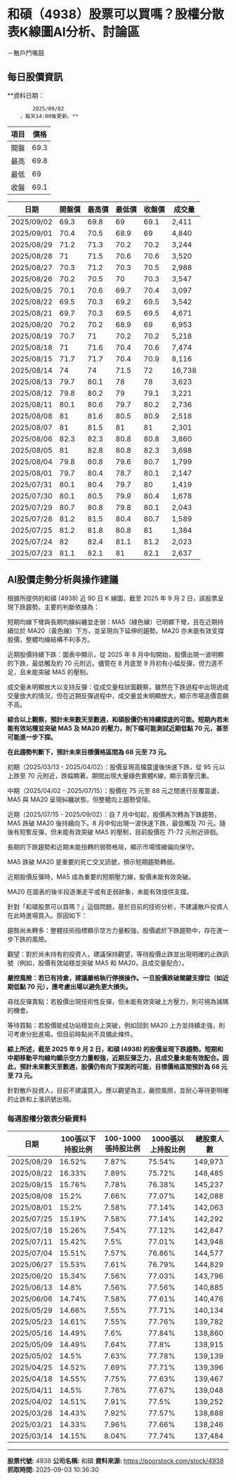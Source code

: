 # 和碩（4938）股票可以買嗎？股權分散表K線圖AI分析、討論區
－散戶鬥嘴鼓

## 每日股價資訊

**資料日期：
        
            2025/09/02
        ，每天14:00後更新。**

| 項目 | 價格 |
|------|------|
| 開盤 | 69.3 |
| 最高 | 69.8 |
| 最低 | 69 |
| 收盤 | 69.1 |

| 日期 | 開盤價 | 最高價 | 最低價 | 收盤價 | 成交量 |
|------|--------|--------|--------|--------|--------|
| 2025/09/02 | 69.3 | 69.8 | 69 | 69.1 | 2,411 |
| 2025/09/01 | 70.4 | 70.5 | 68.9 | 69 | 4,840 |
| 2025/08/29 | 71.2 | 71.3 | 70.2 | 70.2 | 3,244 |
| 2025/08/28 | 71 | 71.5 | 70.6 | 70.6 | 3,520 |
| 2025/08/27 | 70.3 | 71.2 | 70.3 | 70.5 | 2,988 |
| 2025/08/26 | 70.2 | 70.5 | 70 | 70.3 | 3,547 |
| 2025/08/25 | 70.1 | 70.6 | 69.7 | 70.4 | 3,097 |
| 2025/08/22 | 69.5 | 70.3 | 69.2 | 69.5 | 3,542 |
| 2025/08/21 | 69.7 | 70.3 | 69.5 | 69.5 | 4,671 |
| 2025/08/20 | 70.2 | 70.2 | 68.9 | 69 | 6,953 |
| 2025/08/19 | 70.7 | 71 | 70.2 | 70.2 | 5,218 |
| 2025/08/18 | 71 | 71.6 | 70.4 | 70.6 | 7,474 |
| 2025/08/15 | 71.7 | 71.7 | 70.4 | 70.9 | 8,116 |
| 2025/08/14 | 74 | 74 | 71.5 | 72 | 16,738 |
| 2025/08/13 | 79.7 | 80.1 | 78 | 78 | 3,623 |
| 2025/08/12 | 79.8 | 80.2 | 79 | 79.1 | 3,221 |
| 2025/08/11 | 80.1 | 80.6 | 79.7 | 80.2 | 2,736 |
| 2025/08/08 | 81 | 81.6 | 80.5 | 80.9 | 2,518 |
| 2025/08/07 | 81 | 81.5 | 81 | 81 | 2,301 |
| 2025/08/06 | 82.3 | 82.3 | 80.8 | 80.8 | 3,860 |
| 2025/08/05 | 81 | 82.8 | 80.8 | 82.3 | 3,698 |
| 2025/08/04 | 79.8 | 80.8 | 79.6 | 80.7 | 1,799 |
| 2025/08/01 | 79.7 | 80.4 | 78.7 | 80.1 | 2,147 |
| 2025/07/31 | 80.1 | 80.4 | 79.7 | 80 | 1,419 |
| 2025/07/30 | 80.1 | 80.5 | 79.9 | 80.4 | 1,678 |
| 2025/07/29 | 80.7 | 80.8 | 79.8 | 80.1 | 2,043 |
| 2025/07/28 | 81.2 | 81.5 | 80.4 | 80.7 | 1,589 |
| 2025/07/25 | 81.2 | 81.8 | 80.8 | 81 | 1,384 |
| 2025/07/24 | 82 | 82.4 | 81.1 | 81.2 | 2,023 |
| 2025/07/23 | 81.1 | 82.1 | 81 | 82.1 | 2,637 |

## AI股價走勢分析與操作建議

根據所提供的和碩 (4938) 近 90 日 K 線圖，截至 2025 年 9 月 2 日，該股票呈現下跌趨勢。主要的判斷依據為：

短期均線下彎與長期均線糾纏並走弱：MA5（綠色線）已明顯下彎，且在近期持續位於 MA20（黃色線）下方，並呈現向下延伸的趨勢。MA20 亦未能有效支撐股價，整體均線結構不利多方。

近期股價持續下跌：圖表中顯示，從 2025 年 8 月中旬開始，股價出現一波明顯的下跌，最低觸及約 70 元附近。儘管在 8 月底至 9 月初有小幅反彈，但力道不足，且未能突破 MA5 的壓制。

成交量未明顯放大以支持反彈：從成交量柱狀圖觀察，雖然在下跌過程中出現過成交量放大的情況，但在近期反彈過程中，成交量並未明顯放大，顯示市場追價意願不高。

**綜合以上觀察，預計未來數天至數週，和碩股價仍有持續探底的可能。短期內若未能有效站穩並突破 MA5 及 MA20 的壓力，則下檔可能測試近期低點 70 元，甚至可能進一步下探。**

**在此趨勢判斷下，預計未來目標價格區間為 68 元至 73 元。**

初期（2025/03/13 - 2025/04/02）：股價呈現高檔震盪後快速下跌，從 95 元以上跌至 70 元附近，跌幅顯著。期間出現大量綠色實體K線，顯示賣壓沉重。

中期（2025/04/02 - 2025/07/15）：股價在 75 元至 88 元之間進行反覆震盪，MA5 與 MA20 呈現糾纏狀態，但整體向上趨勢受阻。

近期（2025/07/15 - 2025/09/02）：自 7 月中旬起，股價再次轉為下跌趨勢，MA5 跌破 MA20 後持續向下。8 月中旬出現一波快速下跌，最低觸及 70 元。隨後有短暫反彈，但未能有效突破 MA5 的壓制，目前股價在 71-72 元附近徘徊。

長期的下跌趨勢和近期未能扭轉的弱勢格局，顯示市場情緒偏向保守。

MA5 跌破 MA20 是重要的死亡交叉訊號，預示短期趨勢轉弱。

近期股價反彈時，MA5 成為重要的短期壓力線，股價未能有效突破。

MA20 在圖表的後半段逐漸走平或有走弱跡象，未能有效提供支撐。

針對「和碩股票可以買嗎？」這個問題，基於目前的技術分析，不建議散戶投資人在此時進場買入。原因如下：

趨勢尚未轉多：整體技術指標顯示空方力量較強，股價處於下跌趨勢中，存在進一步下跌的風險。

觀望：對於尚未持有的投資人，建議保持觀望，等待股價止跌並出現明確的止跌訊號（例如，股價有效站穩並突破 MA5 和 MA20，且成交量配合）。

**嚴控風險：若已有持倉，建議嚴格執行停損操作。一旦股價跌破關鍵支撐位（如近期低點 70 元），應考慮出場以避免更大損失。**

尋找反彈賣點：若股價出現技術性反彈，但未能有效突破上方壓力，則可視為減碼的機會。

等待買點：若股價能成功站穩並向上突破，例如回到 MA20 上方並持續走強，則可考慮分批進場。但目前時點尚不具備此條件。

**綜上所述，截至 2025 年 9 月 2 日，和碩 (4938) 的股價呈現下跌趨勢。短期和中期移動平均線均顯示空方力量較強，近期反彈乏力，且成交量未能有效配合。因此，預計未來數天至數週，股價仍有向下探測的可能，目標價格區間預計為 68 元至 73 元。**

針對散戶投資人，目前不建議買入。應以觀望為主，嚴控風險，並耐心等待更明確的止跌和上漲訊號出現。

### 每週股權分散表分級資料

| 日期 | 100張以下持股比例 | 100-1000張持股比例 | 1000張以上持股比例 | 總股東人數 |
|------|-------------------|--------------------|--------------------|----------|
| 2025/08/29 | 16.52% | 7.87% | 75.54% | 149,973 |
| 2025/08/22 | 16.33% | 7.89% | 75.72% | 148,485 |
| 2025/08/15 | 15.76% | 7.78% | 76.38% | 145,237 |
| 2025/08/08 | 15.2% | 7.66% | 77.07% | 142,088 |
| 2025/08/01 | 15.2% | 7.58% | 77.14% | 142,063 |
| 2025/07/25 | 15.19% | 7.58% | 77.14% | 142,292 |
| 2025/07/18 | 15.26% | 7.54% | 77.12% | 142,847 |
| 2025/07/11 | 15.42% | 7.5% | 77.01% | 143,948 |
| 2025/07/04 | 15.51% | 7.57% | 76.86% | 144,577 |
| 2025/06/27 | 15.53% | 7.61% | 76.79% | 144,829 |
| 2025/06/20 | 15.34% | 7.56% | 77.03% | 143,796 |
| 2025/06/13 | 14.8% | 7.56% | 77.56% | 140,885 |
| 2025/06/06 | 14.74% | 7.58% | 77.61% | 140,476 |
| 2025/05/29 | 14.66% | 7.55% | 77.71% | 140,134 |
| 2025/05/23 | 14.61% | 7.55% | 77.76% | 139,782 |
| 2025/05/16 | 14.49% | 7.6% | 77.84% | 138,860 |
| 2025/05/09 | 14.49% | 7.64% | 77.8% | 138,915 |
| 2025/05/02 | 14.5% | 7.63% | 77.78% | 139,139 |
| 2025/04/25 | 14.52% | 7.69% | 77.71% | 139,396 |
| 2025/04/18 | 14.55% | 7.75% | 77.63% | 139,467 |
| 2025/04/11 | 14.5% | 7.76% | 77.67% | 139,048 |
| 2025/04/02 | 14.51% | 7.91% | 77.5% | 139,252 |
| 2025/03/28 | 14.43% | 7.92% | 77.57% | 138,888 |
| 2025/03/21 | 14.33% | 7.96% | 77.66% | 138,246 |
| 2025/03/14 | 14.15% | 8.04% | 77.74% | 137,484 |

---

**股票代號:** 4938
**公司名稱:** 和碩
**資料來源:** https://poorstock.com/stock/4938
**抓取時間:** 2025-09-03 10:36:30